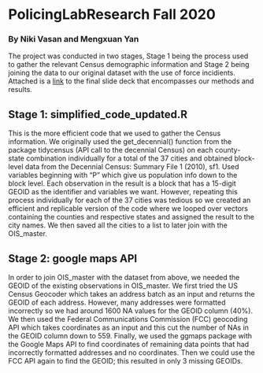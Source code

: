 # PolicingLabResearch Fall 2020
### By Niki Vasan and Mengxuan Yan

The project was conducted in two stages, Stage 1 being the process used to gather the relevant Census demographic information and Stage 2 being joining the data to our original dataset with the use of force incidients. Attached is a [link](https://docs.google.com/presentation/d/1cPYxRZC9R3QHfxb1EbvBnYnOpdTCMtkQmqvCT0t5TeQ/edit?usp=sharing) to the final slide deck that encompasses our methods and results.

## Stage 1: simplified_code_updated.R

This is the more efficient code that we used to gather the Census information. We originally used the get_decennial() function from the package tidycensus (API call to the decennial Census) on each county-state combination individually for a total of the 37 cities and obtained block-level data from the Decennial Census: Summary File 1 (2010), sf1. 
Used variables beginning with “P” which give us population info down to the block level. Each observation in the result is a block that has a 15-digit GEOID as the identifier and variables we want. However, repeating this process individually for each of the 37 cities was tedious so we created an efficient and replicable version of the code where we looped over vectors containing the counties and respective states and assigned the result to the city names.
We then saved all the cities to a list to later join with the OIS_master. 

## Stage 2: google maps API

In order to join OIS_master with the dataset from above, we needed the GEOID of the existing observations in OIS_master. We first tried the US Census Geocoder which takes an address batch as an input and returns the GEOID of each address. However, many addresses were formatted incorrectly so we had around 1600 NA values for the GEOID column (40%). We then used the Federal Communications Commission (FCC) geocoding API which takes coordinates as an input and 
this cut the number of NAs in the GEOID column down to 559. Finally, we used the ggmaps package with the Google Maps API to find coordinates of remaining data points that had incorrectly formatted addresses and no coordinates. Then we could use the FCC API again to find the GEOID; this resulted in only 3 missing GEOIDs. 






